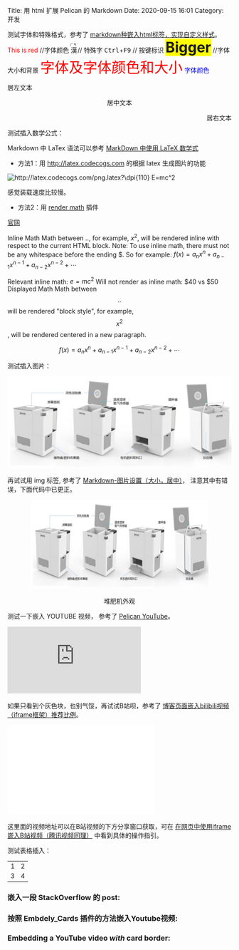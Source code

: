 Title: 用 html 扩展 Pelican 的 Markdown
Date: 2020-09-15 16:01
Category: 开发

测试字体和特殊格式，参考了 [markdown种嵌入html标签，实现自定义样式](https://my.oschina.net/u/4404259/blog/3330517)。
<span style='color:red'>This is red</span> //字体颜色 <ruby> 漢 <rt> ㄏㄢˋ </rt> </ruby> // 特殊字 <kbd>Ctrl</kbd>+<kbd>F9</kbd> // 按键标识 <span style="font-size:2rem; background:yellow;">**Bigger**</span> //字体大小和背景 <font face="微软雅黑" color="red" size="6">字体及字体颜色和大小</font> <font color="#0000ff">字体颜色</font> <p align="left">居左文本</p> <p align="center">居中文本</p> <p align="right">居右文本</p>

测试插入数学公式：

Markdown 中 LaTex 语法可以参考 [MarkDown 中使用 LaTeX 数学式](https://www.cnblogs.com/kikochz/p/13570585.html)

* 方法1：用 http://latex.codecogs.com 的根据 latex 生成图片的功能

<img src="http://latex.codecogs.com/png.latex?\dpi{110}&space;E=mc^2&space;" title="http://latex.codecogs.com/png.latex?\dpi{110} E=mc^2 " />

感觉装载速度比较慢。

* 方法2：用 [render math](https://github.com/pelican-plugins/render-math) 插件

[官网](https://pypi.org/project/pelican-render-math/)

Inline Math
Math between $..$, for example, $x^2$, will be rendered inline with respect to the current HTML block. Note: To use inline math, there must not be any whitespace before the ending $. So for example: ${f(x)=a_nx^n+a_{n-1}x^{n-1}+a_{n-2}x^{n-2}}+\cdots$

Relevant inline math: $e=mc^2$
Will not render as inline math: $40 vs $50
Displayed Math
Math between $$..$$ will be rendered "block style", for example, $$x^2$$, will be rendered centered in a new paragraph.

$${f(x)=a_nx^n+a_{n-1}x^{n-1}+a_{n-2}x^{n-2}}+\cdots \tag{1.1}$$


测试插入图片：

![堆肥机外观](../images/20200916堆肥机.png)

再试试用 img 标签, 参考了 [Markdown-图片设置（大小，居中）](https://blog.csdn.net/qq_35451572/article/details/79443467)， 注意其中有错误，下面代码中已更正。
<div align="center">
  <img src="https://github.com/htsong/PelicanBlog/blob/master/content/business/20200916%E5%A0%86%E8%82%A5%E6%9C%BA.png?raw=true" 
       width = "400" height = "200" />
  <p align="center">堆肥机外观</p>
</div>

测试一下嵌入 YOUTUBE 视频， 参考了 [Pelican YouTube](https://github.com/kura/pelican_youtube/tree/407b97b49112345ea3dfe76f1a5ae41586c4ffb1)。
<div class="youtube youtube-16x9">
<iframe src="https://www.youtube.com/embed/VIDEO_ID" allowfullscreen seamless frameBorder="0"></iframe>
</div>

如果只看到个灰色块，也别气馁，再试试B站呗，参考了 [博客页面嵌入bilibili视频（iframe框架）推荐比例](https://www.deeplearn.site/daily-life/85.html)。
<iframe src="//player.bilibili.com/player.html?aid=370583020&page=1"  
  scrolling="no" border="0" frameborder="no" framespacing="0" allowfullscreen="true" 
  style="width:330px; height:200px"> 
</iframe>

这里面的视频地址可以在B站视频的下方分享窗口获取，可在 [在网页中使用iframe嵌入B站视频（腾讯视频同理）](https://blog.csdn.net/DSH964/article/details/80961598) 中看到具体的操作指引。

测试表格插入：
<table> 
  <tr> <td>1</td> <td>2</td> </tr> 
  <tr> <td>3</td> <td>4</td> </tr>
</table>

<h3> 嵌入一段 StackOverflow 的 post: </h3>
<p>
   <a class=embedly-card data-card-chrome=0 href=http://physics.stackexchange.com/questions/5265/cooling-a-cup-of-coffee-with-help-of-a-spoon></a> 
   <script>
            !function(a){
                var b="embedly-platform",c="script";
                if(!a.getElementById(b)){
                    var d=a.createElement(c);
                    d.id=b;
                    d.src=("https:"===document.location.protocol?"https":"http")+"://cdn.embedly.com/widgets/platform.js";
                    var e=document.getElementsByTagName(c)[0];e.parentNode.insertBefore(d,e)}
                }(document);
   </script> 
</p> 

### 按照 Embdely_Cards 插件的方法嵌入Youtube视频:
<h3>Embedding a YouTube video <em>with</em> card border:</h3>
<p>
  <a class=embedly-card data-card-chrome=1 href="https://www.youtube.com/watch?v=E43-CfukEgs"></a>
  <script>
            !function(a){
                var b="embedly-platform",c="script";
                if(!a.getElementById(b)){
                    var d=a.createElement(c);
                    d.id=b;
                    d.src=("https:"===document.location.protocol?"https":"http")+"://cdn.embedly.com/widgets/platform.js";
                    var e=document.getElementsByTagName(c)[0];e.parentNode.insertBefore(d,e)}
                }(document);
   </script> 
</p> 

